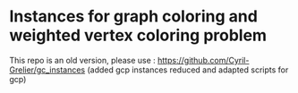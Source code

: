 # Instances for graph coloring and weighted vertex coloring problem

This repo is an old version, please use : https://github.com/Cyril-Grelier/gc_instances (added gcp instances reduced and adapted scripts for gcp)
